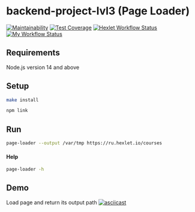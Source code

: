 # backend-project-lvl3 (Page Loader)

[![Maintainability](https://api.codeclimate.com/v1/badges/5c946b0eaf3e88bff593/maintainability)](https://codeclimate.com/github/jprestor/backend-project-lvl3/maintainability)
[![Test Coverage](https://api.codeclimate.com/v1/badges/5c946b0eaf3e88bff593/test_coverage)](https://codeclimate.com/github/jprestor/backend-project-lvl3/test_coverage)
[![Hexlet Workflow Status](https://github.com/jprestor/backend-project-lvl3/workflows/hexlet-check/badge.svg)](https://github.com/jprestor/backend-project-lvl3/actions)
[![My Workflow Status](https://github.com/jprestor/backend-project-lvl3/actions/workflows/my-workflow.yml/badge.svg)](https://github.com/jprestor/backend-project-lvl3/actions/workflows/my-workflow.yml)

## Requirements

Node.js version 14 and above

## Setup

```sh
make install
```

```sh
npm link
```

## Run

```sh
page-loader --output /var/tmp https://ru.hexlet.io/courses
```

#### Help

```sh
page-loader -h
```

## Demo

Load page and return its output path
[![asciicast](https://asciinema.org/a/VAmdo76HSQYm81SerhYjxa9Z8.svg)](https://asciinema.org/a/VAmdo76HSQYm81SerhYjxa9Z8)
